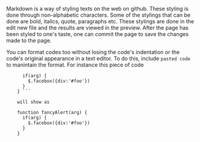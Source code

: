 Markdown is a way of styling texts on the web on github.
These styling is done through non-alphabetic characters. 
Some of the stylings that can be done are bold, italics, quote, paragraphs etc. 
These stylings are done in the edit new file and the results are viewed in the preview. 
After the page has been styled to one's taste, one can commit the page to save the changes made to the page.  

You can format codes too without losing the code's indentation
or the code's original appearance in a text editor. To do this,
include ``` pasted code ``` to manintain the format. 
For instance this piece of code 

```function fancyAlert(arg) {
      if(arg) {
        $.facebox({div:'#foo'})
      }
    } ```
    
    will show as
    
    function fancyAlert(arg) {
      if(arg) {
        $.facebox({div:'#foo'})
      }
    }
